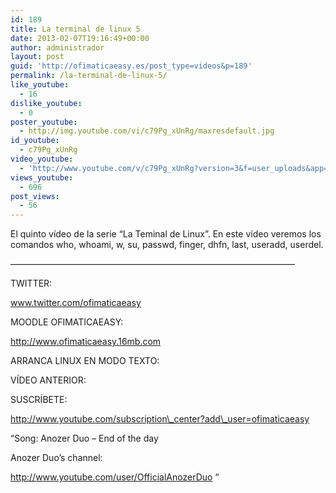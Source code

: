 ```yaml
---
id: 189
title: La terminal de linux 5
date: 2013-02-07T19:16:49+00:00
author: administrador
layout: post
guid: 'http://ofimaticaeasy.es/post_type=videos&p=189'
permalink: /la-terminal-de-linux-5/
like_youtube:
  - 16
dislike_youtube:
  - 0
poster_youtube:
  - http://img.youtube.com/vi/c79Pg_xUnRg/maxresdefault.jpg
id_youtube:
  - c79Pg_xUnRg
video_youtube:
  - 'http://www.youtube.com/v/c79Pg_xUnRg?version=3&f=user_uploads&app=youtube_gdata'
views_youtube:
  - 696
post_views:
  - 56
---
```

El quinto vídeo de la serie &#8220;La Teminal de Linux&#8221;. En este vídeo veremos los comandos who, whoami, w, su, passwd, finger, dhfn, last, useradd, userdel.

&#8212;&#8212;&#8212;&#8212;&#8212;&#8212;&#8212;&#8212;&#8212;&#8212;&#8212;&#8212;&#8212;&#8212;&#8212;&#8212;&#8212;&#8212;&#8212;&#8212;&#8212;&#8212;&#8212;&#8212;&#8212;&#8212;&#8212;&#8212;&#8212;&#8212;&#8212;&#8212;&#8211;

TWITTER:
  
www.twitter.com/ofimaticaeasy

MOODLE OFIMATICAEASY:

http://www.ofimaticaeasy.16mb.com

ARRANCA LINUX EN MODO TEXTO:



VÍDEO ANTERIOR:



SUSCRÍBETE:

http://www.youtube.com/subscription\_center?add\_user=ofimaticaeasy

&#8220;Song: Anozer Duo &#8211; End of the day
  
Anozer Duo&#8217;s channel:
  
http://www.youtube.com/user/OfficialAnozerDuo &#8220;
